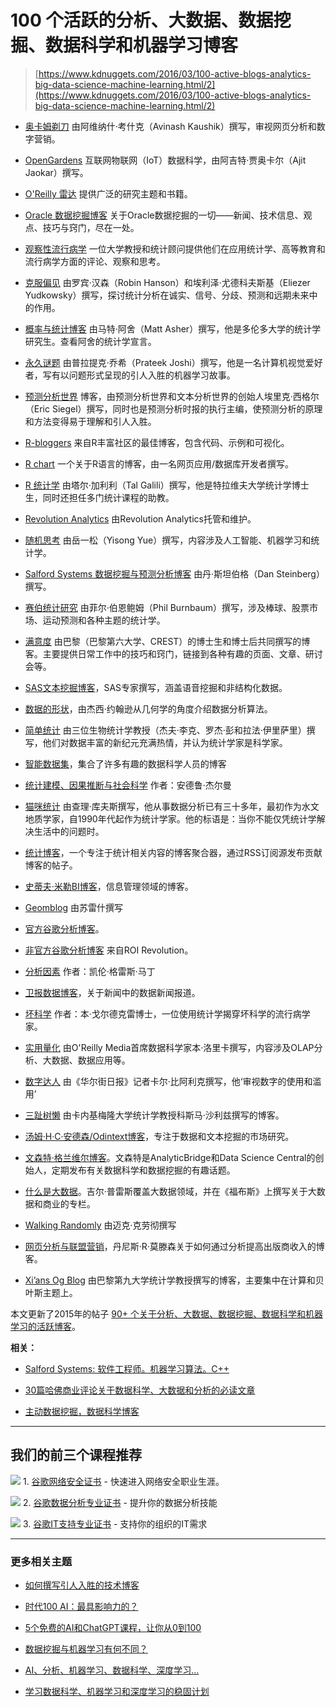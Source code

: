 # 100 个活跃的分析、大数据、数据挖掘、数据科学和机器学习博客

> [https://www.kdnuggets.com/2016/03/100-active-blogs-analytics-big-data-science-machine-learning.html/2](https://www.kdnuggets.com/2016/03/100-active-blogs-analytics-big-data-science-machine-learning.html/2)

+   [奥卡姆剃刀](http://www.kaushik.net/avinash/) 由阿维纳什·考什克（Avinash Kaushik）撰写，审视网页分析和数字营销。

+   [OpenGardens](http://www.opengardensblog.futuretext.com/) 互联网物联网（IoT）数据科学，由阿吉特·贾奥卡尔（Ajit Jaokar）撰写。

+   [O'Reilly 雷达](http://radar.oreilly.com/) 提供广泛的研究主题和书籍。

+   [Oracle 数据挖掘博客](http://blogs.oracle.com/datamining/) 关于Oracle数据挖掘的一切——新闻、技术信息、观点、技巧与窍门，尽在一处。

+   [观察性流行病学](https://observationalepidemiology.blogspot.com/) 一位大学教授和统计顾问提供他们在应用统计学、高等教育和流行病学方面的评论、观察和思考。

+   [克服偏见](http://www.overcomingbias.com/) 由罗宾·汉森（Robin Hanson）和埃利泽·尤德科夫斯基（Eliezer Yudkowsky）撰写，探讨统计分析在诚实、信号、分歧、预测和远期未来中的作用。

+   [概率与统计博客](http://www.statisticsblog.com/) 由马特·阿舍（Matt Asher）撰写，他是多伦多大学的统计学研究生。查看阿舍的统计学宣言。

+   [永久谜题](http://prateekvjoshi.com/author/prateekvjoshi/) 由普拉提克·乔希（Prateek Joshi）撰写，他是一名计算机视觉爱好者，写有以问题形式呈现的引人入胜的机器学习故事。

+   [预测分析世界](http://www.predictiveanalyticsworld.com/blog/) 博客，由预测分析世界和文本分析世界的创始人埃里克·西格尔（Eric Siegel）撰写，同时也是预测分析时报的执行主编，使预测分析的原理和方法变得易于理解和引人入胜。

+   [R-bloggers](http://www.r-bloggers.com/) 来自R丰富社区的最佳博客，包含代码、示例和可视化。

+   [R chart](http://www.r-chart.com/) 一个关于R语言的博客，由一名网页应用/数据库开发者撰写。

+   [R 统计学](http://www.r-statistics.com/) 由塔尔·加利利（Tal Galili）撰写，他是特拉维夫大学统计学博士生，同时还担任多门统计课程的助教。

+   [Revolution Analytics](http://blog.revolutionanalytics.com/) 由Revolution Analytics托管和维护。

+   [随机思考](http://yyue.blogspot.in/) 由岳一松（Yisong Yue）撰写，内容涉及人工智能、机器学习和统计学。

+   [Salford Systems 数据挖掘与预测分析博客](http://1.salford-systems.com/blog) 由丹·斯坦伯格（Dan Steinberg）撰写。

+   [赛伯统计研究](http://blog.philbirnbaum.com/) 由菲尔·伯恩鲍姆（Phil Burnbaum）撰写，涉及棒球、股票市场、运动预测和各种主题的统计学。

+   [满意度](https://statisfaction.wordpress.com/) 由巴黎（巴黎第六大学、CREST）的博士生和博士后共同撰写的博客。主要提供日常工作中的技巧和窍门，链接到各种有趣的页面、文章、研讨会等。

+   [SAS文本挖掘博客](http://blogs.sas.com/text-mining/)，SAS专家撰写，涵盖语音挖掘和非结构化数据。

+   [数据的形状](https://shapeofdata.wordpress.com/)，由杰西·约翰逊从几何学的角度介绍数据分析算法。

+   [简单统计](http://simplystatistics.org/) 由三位生物统计学教授（杰夫·李克、罗杰·彭和拉法·伊里萨里）撰写，他们对数据丰富的新纪元充满热情，并认为统计学家是科学家。

+   [智能数据集](http://smartdatacollective.com/)，集合了许多有趣的数据科学人员的博客

+   [统计建模、因果推断与社会科学](http://andrewgelman.com/) 作者：安德鲁·杰尔曼

+   [猫咪统计](http://statswithcats.wordpress.com/) 由查理·库夫斯撰写，他从事数据分析已有三十多年，最初作为水文地质学家，自1990年代起作为统计学家。他的标语是：当你不能仅凭统计学解决生活中的问题时。

+   [统计博客](http://www.statsblogs.com/)，一个专注于统计相关内容的博客聚合器，通过RSS订阅源发布贡献博客的帖子。

+   [史蒂夫·米勒BI博客](http://www.information-management.com/blog/steve_miller.html)，信息管理领域的博客。

+   [Geomblog](http://geomblog.blogspot.in/) 由苏雷什撰写

+   [官方谷歌分析博客](https://analytics.blogspot.com/)。

+   [非官方谷歌分析博客](http://www.roirevolution.com/blog/) 来自ROI Revolution。

+   [分析因素](http://www.theanalysisfactor.com/) 作者：凯伦·格雷斯·马丁

+   [卫报数据博客](https://www.theguardian.com/data)，关于新闻中的数据新闻报道。

+   [坏科学](http://www.badscience.net/) 作者：本·戈尔德克雷博士，一位使用统计学揭穿坏科学的流行病学家。

+   [实用量化](https://practicalquant.blogspot.com/) 由O'Reilly Media首席数据科学家本·洛里卡撰写，内容涉及OLAP分析、大数据、数据应用等。

+   [数字达人](http://blogs.wsj.com/numbers/) 由《华尔街日报》记者卡尔·比阿利克撰写，他‘审视数字的使用和滥用’

+   [三趾树懒](http://bactra.org/weblog/) 由卡内基梅隆大学统计学教授科斯马·沙利兹撰写的博客。

+   [汤姆·H·C·安德森/Odintext博客](http://www.tomhcanderson.com/)，专注于数据和文本挖掘的市场研究。

+   [文森特·格兰维尔博客](http://www.analyticbridge.com/profile/VincentGranville)。文森特是AnalyticBridge和Data Science Central的创始人，定期发布有关数据科学和数据挖掘的有趣话题。

+   [什么是大数据](http://whatsthebigdata.com/)。吉尔·普雷斯覆盖大数据领域，并在《福布斯》上撰写关于大数据和商业的专栏。

+   [Walking Randomly](http://www.walkingrandomly.com/) 由迈克·克劳彻撰写

+   [网页分析与联盟营销](http://www.outbrain.com/blog)，丹尼斯·R·莫滕森关于如何通过分析提高出版商收入的博客。

+   [Xi’ans Og Blog](https://xianblog.wordpress.com/) 由巴黎第九大学统计学教授撰写的博客，主要集中在计算和贝叶斯主题上。

本文更新了2015年的帖子 [90+ 个关于分析、大数据、数据挖掘、数据科学和机器学习的活跃博客](/2015/10/best-blogs-analytics-big-data-science-machine-learning.html)。

**相关：**

+   [Salford Systems: 软件工程师。机器学习算法。C++](/jobs/16/03-12-salfordsystems-software-engineer-machine-learning-algorithms.html)

+   [30篇哈佛商业评论关于数据科学、大数据和分析的必读文章](/2015/09/30-hbr-articles-analytics-big-data-science.html)

+   [主动数据挖掘，数据科学博客](/2015/02/active-data-mining-data-science-blogs.html)

* * *

## 我们的前三个课程推荐

![](../Images/0244c01ba9267c002ef39d4907e0b8fb.png) 1\. [谷歌网络安全证书](https://www.kdnuggets.com/google-cybersecurity) - 快速进入网络安全职业生涯。

![](../Images/e225c49c3c91745821c8c0368bf04711.png) 2\. [谷歌数据分析专业证书](https://www.kdnuggets.com/google-data-analytics) - 提升你的数据分析技能

![](../Images/0244c01ba9267c002ef39d4907e0b8fb.png) 3\. [谷歌IT支持专业证书](https://www.kdnuggets.com/google-itsupport) - 支持你的组织的IT需求

* * *

### 更多相关主题

+   [如何撰写引人入胜的技术博客](https://www.kdnuggets.com/2022/04/write-engaging-technical-blogs.html)

+   [时代100 AI：最具影响力的？](https://www.kdnuggets.com/time-100-ai-the-most-influential)

+   [5个免费的AI和ChatGPT课程，让你从0到100](https://www.kdnuggets.com/5-free-courses-on-ai-and-chatgpt-to-take-you-from-0-100)

+   [数据挖掘与机器学习有何不同？](https://www.kdnuggets.com/2022/06/data-mining-different-machine-learning.html)

+   [AI、分析、机器学习、数据科学、深度学习…](https://www.kdnuggets.com/2021/12/developments-predictions-ai-machine-learning-data-science-research.html)

+   [学习数据科学、机器学习和深度学习的稳固计划](https://www.kdnuggets.com/2023/01/mwiti-solid-plan-learning-data-science-machine-learning-deep-learning.html)
